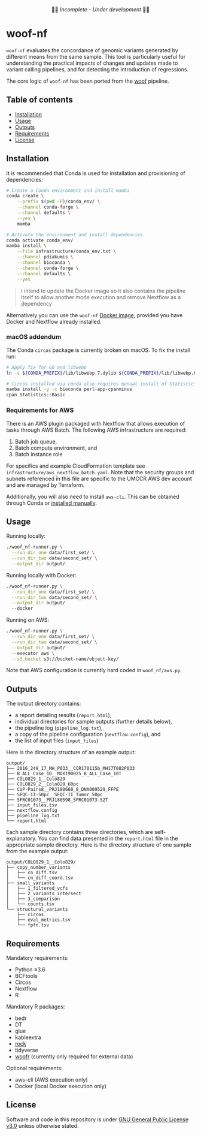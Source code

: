 &nbsp;
&nbsp;
&nbsp;
<p align="center">
🚧🚨 <em>Incomplete - Under development</em> 🚨🚧
</p>

# woof-nf
`woof-nf` evaluates the concordance of genomic variants generated by different means from the same
sample. This tool is particularly useful for understanding the practical impacts of changes and
updates made to variant calling pipelines, and for detecting the introduction of regressions.

The core logic of `woof-nf` has been ported from the [woof](https://github.com/pdiakumis/woof)
pipeline.

## Table of contents
* [Installation](#installation)
* [Usage](#usage)
* [Outputs](#outputs)
* [Requirements](#requirements)
* [License](#license)

## Installation
It is recommended that Conda is used for installation and provisioning of dependencies:
```bash
# Create a Conda environment and install mamba
conda create \
    --prefix $(pwd -P)/conda_env/ \
    --channel conda-forge \
    --channel defaults \
    --yes \
    mamba

# Activate the environment and install dependencies
conda activate conda_env/
mamba install \
    --file infrastructure/conda_env.txt \
    --channel pdiakumis \
    --channel bioconda \
    --channel conda-forge \
    --channel defaults \
    --yes
```

> I intend to update the Docker image so it also contains the pipeline itself to allow another mode
> execution and remove Nextflow as a dependency

Alternatively you can use the `woof-nf` [Docker image](https://hub.docker.com/r/scwatts/woof-nf),
provided you have Docker and Nextflow already installed.

### macOS addendum
The Conda `circos` package is currently broken on macOS. To fix the install run:
```bash
# Apply fix for GD and libwebp
ln -s ${CONDA_PREFIX}/lib/libwebp.7.dylib ${CONDA_PREFIX}/lib/libwebp.6.dylib

# Circos installed via conda also requires manual install of Statistics::Basic
mamba install -y -c bioconda perl-app-cpanminus
cpan Statistics::Basic
```

### Requirements for AWS
There is an AWS plugin packaged with Nextflow that allows execution of tasks through AWS Batch. The
following AWS infrastructure are required:
1. Batch job queue,
2. Batch compute environment, and
3. Batch instance role

For specifics and example CloudFormation template see `infrastructure/aws_nextflow_batch.yaml`. Note
that the security groups and subnets referenced in this file are specific to the UMCCR AWS dev
account and are managed by Terraform.

Additionally, you will also need to install `aws-cli`. This can be obtained through Conda or
[installed manually](https://docs.aws.amazon.com/cli/latest/userguide/install-cliv2.html).

## Usage
Running locally:
```bash
./woof_nf-runner.py \
  --run_dir_one data/first_set/ \
  --run_dir_two data/second_set/ \
  --output_dir output/
```

Running locally with Docker:
```bash
./woof_nf-runner.py \
  --run_dir_one data/first_set/ \
  --run_dir_two data/second_set/ \
  --output_dir output/
  --docker
```

Running on AWS:
```bash
./woof_nf-runner.py \
  --run_dir_one data/first_set/ \
  --run_dir_two data/second_set/ \
  --output_dir output/
  --executor aws \
  --s3_bucket s3://bucket-name/object-key/
```

Note that AWS configuration is currently hard coded in `woof_nf/aws.py`.

## Outputs
The output directory contains:
* a report detailing results (`report.html`),
* individual directories for sample outputs (further details below),
* the pipeline log (`pipeline_log.txt`),
* a copy of the pipeline configuration (`nextflow.config`), and
* the list of input files (`input_files`)

Here is the directory structure of an example output:
```text
output/
├── 2016_249_17_MH_P033__CCR170115b_MH17T002P033
├── B_ALL_Case_10__MDX190025_B_ALL_Case_10T
├── COLO829_1__Colo829
├── COLO829_2__Colo829_60pc
├── CUP-Pairs8__PRJ180660_8_DNA009529_FFPE
├── SEQC-II-50pc__SEQC-II_Tumor_50pc
├── SFRC01073__PRJ180598_SFRC01073-S2T
├── input_files.tsv
├── nextflow.config
├── pipeline_log.txt
└── report.html
```

Each sample directory contains three directories, which are self-explanatory. You can find data
presented in the `report.html` file in the appropriate sample directory. Here is the directory
structure of one sample from the example output:
```text
output/COLO829_1__Colo829/
├── copy_number_variants
│   ├── cn_diff.tsv
│   └── cn_diff_coord.tsv
├── small_variants
│   ├── 1_filtered_vcfs
│   ├── 2_variants_intersect
│   ├── 3_comparison
│   └── counts.tsv
└── structural_variants
    ├── circos
    ├── eval_metrics.tsv
    └── fpfn.tsv
```

## Requirements
Mandatory requirements:
* Python ≥3.6
* BCFtools
* Circos
* Nextflow
* R

Mandatory R packages:
* bedr
* DT
* glue
* kableextra
* [rock](https://github.com/pdiakumis/rock/)
* tidyverse
* [woofr](https://github.com/pdiakumis/woofr) (currently only required for external data)

Optional requirements:
* aws-cli (AWS execution only)
* Docker (local Docker execution only)

## License
Software and code in this repository is under [GNU General Public License
v3.0](https://www.gnu.org/licenses/gpl-3.0.en.html) unless otherwise stated.
